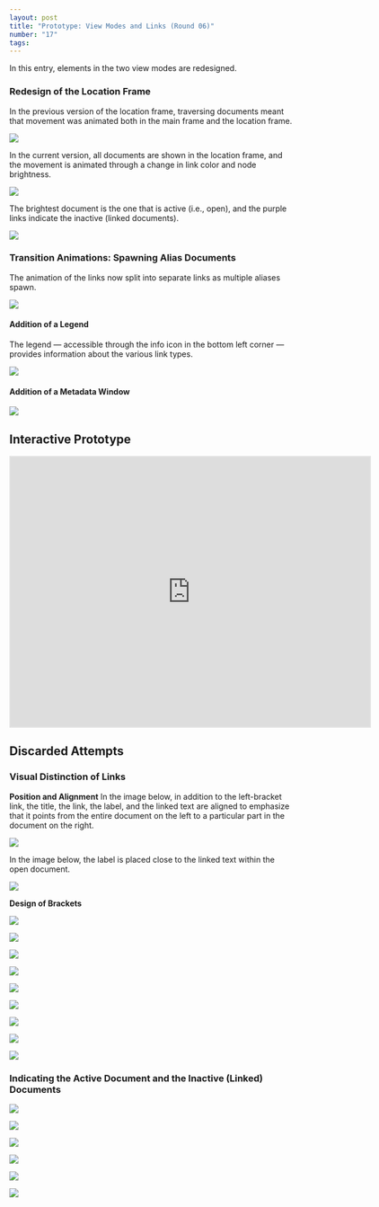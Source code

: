 ```yaml
---
layout: post
title: "Prototype: View Modes and Links (Round 06)"
number: "17"
tags:
---
```


In this entry, elements in the two view modes are redesigned.

### Redesign of the Location Frame

In the previous version of the location frame, traversing documents meant that movement was animated both in the main frame and the location frame.

![](assets/round_06_location_frame_from_round_5.gif)

In the current version, all documents are shown in the location frame, and the movement is animated through a change in link color and node brightness.

![](assets/round_06_location_frame_new.gif)

The brightest document is the one that is active (i.e., open), and the purple links indicate the inactive (linked documents).

![](assets/LocationFrame.png)

### Transition Animations: Spawning Alias Documents

The animation of the links now split into separate links as multiple aliases spawn.

![](assets/round_06_alias_split.gif)

#### Addition of a Legend
The legend — accessible through the info icon in the bottom left corner — provides information about the various link types.

![](assets/legend.png)

#### Addition of a Metadata Window

![](assets/metadata.png)

## Interactive Prototype

<iframe style="border: 2px solid rgba(0, 0, 0, 0.1)" width="640" height="480" src="https://framer.com/embed/Round-06--hiw1G3EWg9PAMWVgCcWf/F_MbbVHe7?highlights=0" allowfullscreen></iframe>

## Discarded Attempts

### Visual Distinction of Links

**Position and Alignment**
In the image below, in addition to the left-bracket link, the title, the link, the label, and the linked text are aligned to emphasize that it points from the entire document on the left to a particular part in the document on the right.

![](assets/link_endpoint.gif)

In the image below, the label is placed close to the linked text within the open document.

![](assets/link_vis_1.png)

**Design of Brackets**

![](assets/link_bracket_1.png)

![](assets/link_bracket_2.png)

![](assets/link_bracket_3.png)

![](assets/link_bracket_4.png)

![](assets/link_bracket_5.png)

![](assets/link_bracket_6.png)

![](assets/link_bracket_7.png)

![](assets/link_bracket_8.png)

![](assets/link_bracket_9.png)



### Indicating the Active Document and the Inactive (Linked) Documents

![](assets/round_06_(in)active_black.gif)

![](assets/round_06_(in)active_gray.gif)

![](assets/round_06_(in)active_purple.gif)

![](assets/round_06_(in)active_red.gif)

![](assets/round_06_active_pink.gif)

![](assets/round_06_active_teal.gif)
